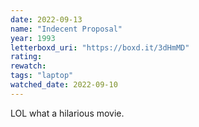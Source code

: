 ```yaml
---
date: 2022-09-13
name: "Indecent Proposal"
year: 1993
letterboxd_uri: "https://boxd.it/3dHmMD"
rating: 
rewatch: 
tags: "laptop"
watched_date: 2022-09-10
---
```


LOL what a hilarious movie.
